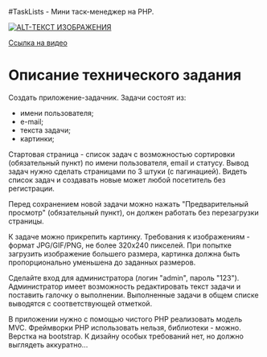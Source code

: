 #TaskLists - Мини таск-менеджер на PHP.

[![ALT-ТЕКСТ ИЗОБРАЖЕНИЯ](http://img.youtube.com/vi/6JVsP6nqGvs/0.jpg)](http://www.youtube.com/watch?v=6JVsP6nqGvs)

<a href="https://youtu.be/6JVsP6nqGvs">Ссылка на видео</a>

Описание технического задания
======

Создать приложение-задачник. 
Задачи состоят из: 
- имени пользователя; 
- е-mail; 
- текста задачи; 
- картинки; 
 
Стартовая страница - список задач с возможностью сортировки (обязательный пункт) по имени пользователя, email и статусу. Вывод задач нужно сделать страницами по 3 штуки (с пагинацией). Видеть список задач и создавать новые может любой посетитель без регистрации.  
 
Перед сохранением новой задачи можно нажать "Предварительный просмотр" (обязательный пункт), он должен работать без перезагрузки страницы.  
 
К задаче можно прикрепить картинку. Требования к изображениям - формат JPG/GIF/PNG, не более 320х240 пикселей. При попытке загрузить изображение большего размера, картинка должна быть пропорционально уменьшена до заданных размеров. 
 
Сделайте вход для администратора (логин "admin", пароль "123"). Администратор имеет возможность редактировать текст задачи и поставить галочку о выполнении. Выполненные задачи в общем списке выводятся с соответствующей отметкой. 
 
В приложении нужно с помощью чистого PHP реализовать модель MVC. Фреймворки PHP использовать нельзя, библиотеки - можно. Верстка на bootstrap. К дизайну особых требований нет, но должно выглядеть аккуратно...
